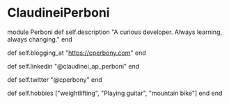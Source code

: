 # ClaudineiPerboni

module Perboni
  def self.description
    "A curious developer. Always learning, always changing."
  end

  def self.blogging_at
    "https://cperbony.com"
  end
  
  def self.linkedin
    "@claudinei_ap_perboni"
  end

  def self.twitter
    "@cperbony"
  end

  def self.hobbies
    ["weightlifting", "Playing guitar", "mountain bike"]
  end
end

